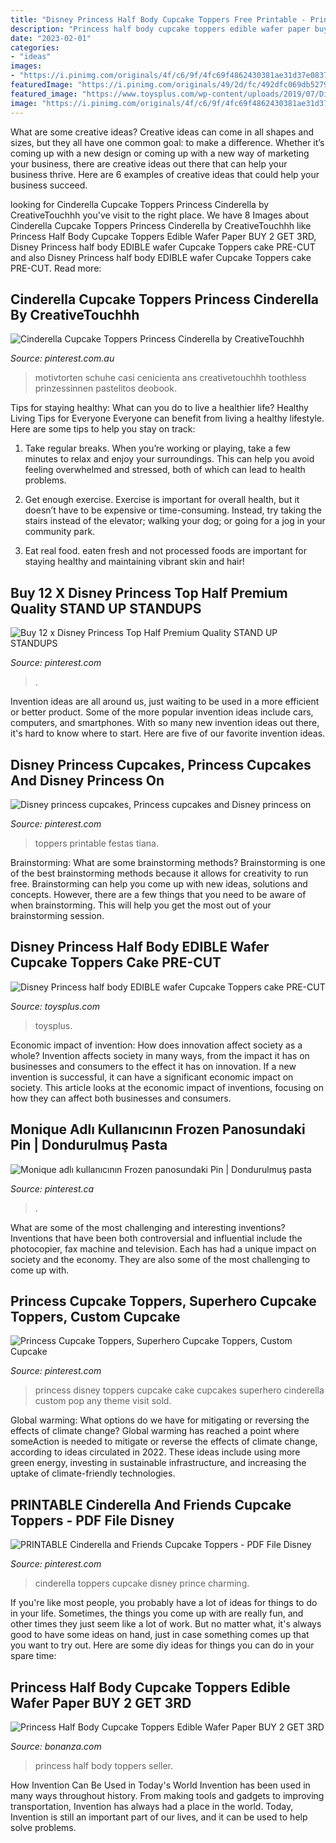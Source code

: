```yaml
---
title: "Disney Princess Half Body Cupcake Toppers Free Printable - Princess Half Body Toppers Seller"
description: "Princess half body cupcake toppers edible wafer paper buy 2 get 3rd"
date: "2023-02-01"
categories:
- "ideas"
images:
- "https://i.pinimg.com/originals/4f/c6/9f/4fc69f4862430381ae31d37e0837cf2c.jpg"
featuredImage: "https://i.pinimg.com/originals/49/2d/fc/492dfc069db527955f7c89840facf9f6.jpg"
featured_image: "https://www.toysplus.com/wp-content/uploads/2019/07/Disney-Princess-half-body-EDIBLE-wafer-Cupcake-Toppers-cake-PRE-CUT-birthday.jpg"
image: "https://i.pinimg.com/originals/4f/c6/9f/4fc69f4862430381ae31d37e0837cf2c.jpg"
---
```



What are some creative ideas?
Creative ideas can come in all shapes and sizes, but they all have one common goal: to make a difference. Whether it’s coming up with a new design or coming up with a new way of marketing your business, there are creative ideas out there that can help your business thrive. Here are 6 examples of creative ideas that could help your business succeed.

	

		
looking for Cinderella Cupcake Toppers Princess Cinderella by CreativeTouchhh you've visit to the right place. We have 8 Images about Cinderella Cupcake Toppers Princess Cinderella by CreativeTouchhh like Princess Half Body Cupcake Toppers Edible Wafer Paper BUY 2 GET 3RD, Disney Princess half body EDIBLE wafer Cupcake Toppers cake PRE-CUT and also Disney Princess half body EDIBLE wafer Cupcake Toppers cake PRE-CUT. Read more:
		
    
## Cinderella Cupcake Toppers Princess Cinderella By CreativeTouchhh

<img loading=lazy src="https://i.pinimg.com/originals/49/2d/fc/492dfc069db527955f7c89840facf9f6.jpg" onerror="this.onerror=null;this.src='https://tse1.mm.bing.net/th?id=OIP.zUY87P7J7LWVBFWuQFOhNQHaH8&amp;pid=15.1';" alt="Cinderella Cupcake Toppers Princess Cinderella by CreativeTouchhh">

_Source: pinterest.com.au_

>motivtorten schuhe casi cenicienta ans creativetouchhh toothless prinzessinnen pastelitos deobook. 

	

Tips for staying healthy: What can you do to live a healthier life?
Healthy Living Tips for Everyone
Everyone can benefit from living a healthy lifestyle. Here are some tips to help you stay on track:

1. Take regular breaks. When you’re working or playing, take a few minutes to relax and enjoy your surroundings. This can help you avoid feeling overwhelmed and stressed, both of which can lead to health problems.

2. Get enough exercise. Exercise is important for overall health, but it doesn’t have to be expensive or time-consuming. Instead, try taking the stairs instead of the elevator; walking your dog; or going for a jog in your community park.

3. Eat real food. eaten fresh and not processed foods are important for staying healthy and maintaining vibrant skin and hair!

    
## Buy 12 X Disney Princess Top Half Premium Quality STAND UP STANDUPS

<img loading=lazy src="https://i.pinimg.com/originals/0c/8d/99/0c8d997f5c9e7a82893b731792e61eb4.jpg" onerror="this.onerror=null;this.src='https://tse3.mm.bing.net/th?id=OIP.Hr0a3Y0nCLQNUKiHjp5SvAAAAA&amp;pid=15.1';" alt="Buy 12 x Disney Princess Top Half Premium Quality STAND UP STANDUPS">

_Source: pinterest.com_

>. 

	

Invention ideas are all around us, just waiting to be used in a more efficient or better product. Some of the more popular invention ideas include cars, computers, and smartphones. With so many new invention ideas out there, it's hard to know where to start. Here are five of our favorite invention ideas.

    
## Disney Princess Cupcakes, Princess Cupcakes And Disney Princess On

<img loading=lazy src="https://s-media-cache-ak0.pinimg.com/736x/2d/f5/87/2df587953bb87d72e65917e7b3d7309c.jpg" onerror="this.onerror=null;this.src='https://tse3.mm.bing.net/th?id=OIP.0iadCMrXWIwg_1YMaakdKQHaHQ&amp;pid=15.1';" alt="Disney princess cupcakes, Princess cupcakes and Disney princess on">

_Source: pinterest.com_

>toppers printable festas tiana. 

	

Brainstorming: What are some brainstorming methods?
Brainstorming is one of the best brainstorming methods because it allows for creativity to run free. Brainstorming can help you come up with new ideas, solutions and concepts. However, there are a few things that you need to be aware of when brainstorming. This will help you get the most out of your brainstorming session.

    
## Disney Princess Half Body EDIBLE Wafer Cupcake Toppers Cake PRE-CUT

<img loading=lazy src="https://www.toysplus.com/wp-content/uploads/2019/07/Disney-Princess-half-body-EDIBLE-wafer-Cupcake-Toppers-cake-PRE-CUT-birthday.jpg" onerror="this.onerror=null;this.src='https://tse4.mm.bing.net/th?id=OIP.WrNkNOzaKr1KK1Jy4Gf3ugHaHm&amp;pid=15.1';" alt="Disney Princess half body EDIBLE wafer Cupcake Toppers cake PRE-CUT">

_Source: toysplus.com_

>toysplus. 

	

Economic impact of invention: How does innovation affect society as a whole?
Invention affects society in many ways, from the impact it has on businesses and consumers to the effect it has on innovation. If a new invention is successful, it can have a significant economic impact on society. This article looks at the economic impact of inventions, focusing on how they can affect both businesses and consumers.

    
## Monique Adlı Kullanıcının Frozen Panosundaki Pin | Dondurulmuş Pasta

<img loading=lazy src="https://i.pinimg.com/originals/4f/c6/9f/4fc69f4862430381ae31d37e0837cf2c.jpg" onerror="this.onerror=null;this.src='https://tse2.mm.bing.net/th?id=OIP.Mg8sqdjEvy9HH0bXSraGHQHaJl&amp;pid=15.1';" alt="Monique adlı kullanıcının Frozen panosundaki Pin | Dondurulmuş pasta">

_Source: pinterest.ca_

>. 

	

What are some of the most challenging and interesting inventions?
Inventions that have been both controversial and influential include the photocopier, fax machine and television. Each has had a unique impact on society and the economy. They are also some of the most challenging to come up with.

    
## Princess Cupcake Toppers, Superhero Cupcake Toppers, Custom Cupcake

<img loading=lazy src="https://i.pinimg.com/originals/db/7f/15/db7f1561826157b6d447932ffa678a34.jpg" onerror="this.onerror=null;this.src='https://tse1.mm.bing.net/th?id=OIP.j9S7evdU2XsAVSG3a9MKKQHaH8&amp;pid=15.1';" alt="Princess Cupcake Toppers, Superhero Cupcake Toppers, Custom Cupcake">

_Source: pinterest.com_

>princess disney toppers cupcake cake cupcakes superhero cinderella custom pop any theme visit sold. 

	

Global warming: What options do we have for mitigating or reversing the effects of climate change?
Global warming has reached a point where someAction is needed to mitigate or reverse the effects of climate change, according to ideas circulated in 2022. These ideas include using more green energy, investing in sustainable infrastructure, and increasing the uptake of climate-friendly technologies.

    
## PRINTABLE Cinderella And Friends Cupcake Toppers - PDF File Disney

<img loading=lazy src="https://i.pinimg.com/originals/06/61/1b/06611b08556042486d922e56bf3cda1f.png" onerror="this.onerror=null;this.src='https://tse2.mm.bing.net/th?id=OIP.wOp7cxpM79zldFd3jRuQgAHaHa&amp;pid=15.1';" alt="PRINTABLE Cinderella and Friends Cupcake Toppers - PDF File Disney">

_Source: pinterest.com_

>cinderella toppers cupcake disney prince charming. 

	

If you're like most people, you probably have a lot of ideas for things to do in your life. Sometimes, the things you come up with are really fun, and other times they just seem like a lot of work. But no matter what, it's always good to have some ideas on hand, just in case something comes up that you want to try out. Here are some diy ideas for things you can do in your spare time: 

    
## Princess Half Body Cupcake Toppers Edible Wafer Paper BUY 2 GET 3RD

<img loading=lazy src="https://images.bonanzastatic.com/afu/images/3649/5652/39/81sulo0qdwl.jpg" onerror="this.onerror=null;this.src='https://tse2.mm.bing.net/th?id=OIP.ASQDL_UpqWMmJ4smNiIMpgHaJQ&amp;pid=15.1';" alt="Princess Half Body Cupcake Toppers Edible Wafer Paper BUY 2 GET 3RD">

_Source: bonanza.com_

>princess half body toppers seller. 

	

How Invention Can Be Used in Today's World
Invention has been used in many ways throughout history. From making tools and gadgets to improving transportation, Invention has always had a place in the world. Today, Invention is still an important part of our lives, and it can be used to help solve problems.

